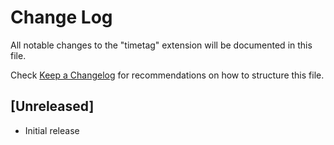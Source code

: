 # Change Log

All notable changes to the "timetag" extension will be documented in this file.

Check [Keep a Changelog](http://keepachangelog.com/) for recommendations on how to structure this file.

## [Unreleased]

- Initial release